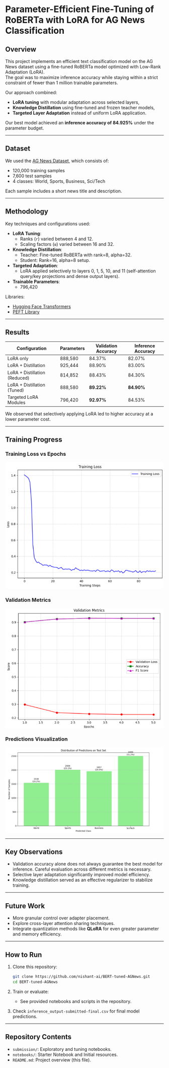 # Parameter-Efficient Fine-Tuning of RoBERTa with LoRA for AG News Classification

## Overview
This project implements an efficient text classification model on the AG News dataset using a fine-tuned RoBERTa model optimized with Low-Rank Adaptation (LoRA).  
The goal was to maximize inference accuracy while staying within a strict constraint of fewer than 1 million trainable parameters.

Our approach combined:
- **LoRA tuning** with modular adaptation across selected layers,
- **Knowledge Distillation** using fine-tuned and frozen teacher models,
- **Targeted Layer Adaptation** instead of uniform LoRA application.

Our best model achieved an **inference accuracy of 84.925%** under the parameter budget.

---

## Dataset
We used the [AG News Dataset](https://www.kaggle.com/datasets/amananandrai/ag-news-classification-dataset), which consists of:
- 120,000 training samples
- 7,600 test samples
- 4 classes: World, Sports, Business, Sci/Tech

Each sample includes a short news title and description.

---

## Methodology
Key techniques and configurations used:
- **LoRA Tuning**:  
  - Ranks (`r`) varied between 4 and 12.  
  - Scaling factors (`α`) varied between 16 and 32.  
- **Knowledge Distillation**:  
  - Teacher: Fine-tuned RoBERTa with rank=8, alpha=32.
  - Student: Rank=16, alpha=8 setup.
- **Targeted Adaptation**:  
  - LoRA applied selectively to layers 0, 1, 5, 10, and 11 (self-attention query/key projections and dense output layers).
- **Trainable Parameters**:
  - 796,420  

Libraries:
- [Hugging Face Transformers](https://github.com/huggingface/transformers)
- [PEFT Library](https://github.com/huggingface/peft)

---

## Results

| Configuration                  | Parameters | Validation Accuracy | Inference Accuracy |
|---------------------------------|------------|----------------------|--------------------|
| LoRA only                       | 888,580    | 84.37%               | 82.07%             |
| LoRA + Distillation             | 925,444    | 88.90%               | 83.00%             |
| LoRA + Distillation (Reduced)   | 814,852    | 88.43%               | 84.30%             |
| LoRA + Distillation (Tuned)     | 888,580    | **89.22%**            | **84.90%**         |
| Targeted LoRA Modules           | 796,420    | **92.97%**            | 84.53%             |

We observed that selectively applying LoRA led to higher accuracy at a lower parameter cost.

---

## Training Progress

### Training Loss vs Epochs
![Training Loss Curve](training.png)

### Validation Metrics
![Validation Metrics](validation.png)

### Predictions Visualization
![Test Predictions](predictions.png)

---

## Key Observations
- Validation accuracy alone does not always guarantee the best model for inference. Careful evaluation across different metrics is necessary.
- Selective layer adaptation significantly improved model efficiency.
- Knowledge distillation served as an effective regularizer to stabilize training.

---

## Future Work
- More granular control over adapter placement.
- Explore cross-layer attention sharing techniques.
- Integrate quantization methods like **QLoRA** for even greater parameter and memory efficiency.

---

## How to Run
1. Clone this repository:
    ```bash
    git clone https://github.com/nishant-ai/BERT-tuned-AGNews.git
    cd BERT-tuned-AGNews
    ```
    
2. Train or evaluate:
    - See provided notebooks and scripts in the repository.

3. Check `inference_output-submitted-final.csv` for final model predictions.

---

## Repository Contents
- `submission/`: Exploratory and tuning notebooks.
- `notebooks/`: Starter Notebook and Initial resources.
- `README.md`: Project overview (this file).
